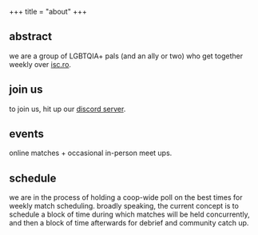 +++
title = "about"
+++

## abstract

we are a group of LGBTQIA+ pals (and an ally or two) who get together weekly over [isc.ro](https://isc.ro).

## join us

to join us, hit up our [discord server](https://discord.gg/BTuA7mHB).

## events

online matches + occasional in-person meet ups.

## schedule

we are in the process of holding a coop-wide poll on the best times for weekly match scheduling. broadly speaking, the current concept is to schedule a block of time during which matches will be held concurrently, and then a block of time afterwards for debrief and community catch up.